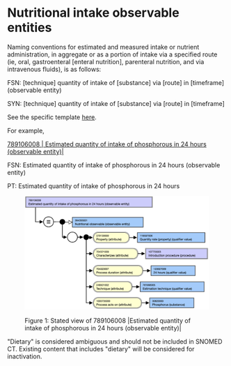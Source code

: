 # Nutritional intake observable entities

Naming conventions for estimated and measured intake or nutrient administration, in aggregate or as a portion of intake via a specified route (ie, oral, gastroenteral [enteral nutrition], parenteral nutrition, and via intravenous fluids), is as follows:

FSN: [technique] quantity of intake of [substance] via [route] in [timeframe] (observable entity)

SYN: [technique] quantity of intake of [substance] via [route] in [timeframe]

See the specific template [here](https://confluence.ihtsdotools.org/pages/viewpage.action?pageId=87041725). 

For example,

[ 789106008 | Estimated quantity of intake of phosphorous in 24 hours (observable entity)|](http://snomed.info/id/789106008 "789106008 | Estimated quantity of intake of phosphorous in 24 hours \(observable entity\) |")

FSN: Estimated quantity of intake of phosphorous in 24 hours (observable entity)

PT: Estimated quantity of intake of phosphorous in 24 hours

<figure><img src="images/240455413.png" alt="" title=""><figcaption><p>Figure 1: Stated view of 789106008 |Estimated quantity of intake of phosphorous in 24 hours (observable entity)|</p></figcaption></figure>

  

"Dietary" is considered ambiguous and should not be included in SNOMED CT. Existing content that includes "dietary" will be considered for inactivation.

  

